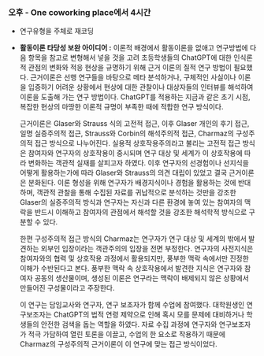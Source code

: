 ### 오후 - One coworking place에서 4시간

* 연구유형을 주체로 재코딩
* **활동이론 타당성 보완 아이디어 :** 이론적 배경에서 활동이론을 없애고 연구방법에 다음 항목을 참고로 변형해서 넣을 것을 고려
	초등학생들의 ChatGPT에 대한 인식론적 관점의 변화와 적응 현상을 규명하기 위해 근거 이론의 질적 연구 방법이 필요했다. 근거이론은 선행 연구들을 바탕으로 메타 분석하거나, 구체적인 사실이나 이론을 입증하기 어려운 상황에서 현상에 대한 관찰이나 대상자들의 인터뷰를 해석하여 이론을 도출해 가는 연구 방법이다. ChatGPT를 적용하는 지금과 같은 초기 시점, 복잡한 현상의 마땅한 이론적 규명이 부족한 때에 적합한 연구 방식이다.
	
	근거이론은 Glaser와 Strauss 식의 고전적 접근, 이후 Glaser 개인의 후기 접근, 일명 실증주의적 접근, Strauss와 Corbin의 해석주의적 접근, Charmaz의 구성주의적 접근 방식으로 나누어진다. 실용적 상호작용주의라고 불리는 고전적 접근 방식은 참여자와 연구자의 상호작용이 중시되며 연구 대상 및 세계가 이 상호작용에 따라 변화하는 객관적 실재를 살피고자 하였다. 이후 연구자의 선경험이나 선지식을 어떻게 활용하는가에 따라 Glaser와 Strauss의 의견 대립이 있었고 결국 근거이론은 분화된다. 이론 형성을 위해 연구자가 배경지식이나 경험을 활용하는 것에 반대하며, 객관적 관찰을 통해 수집된 자료를 귀납적으로 분석하는 것만을 강조한 Glaser의 실증주의적 방식과 연구자는 자신과 다른 환경에 놓여 있는 참여자의 맥락을 반드시 이해하고 참여자의 관점에서 해석할 것을 강조한 해석학적 방식으로 구분할 수 있다.
	
	한편 구성주의적 접근 방식의 Charmaz는 연구자가 연구 대상 및 세계의 밖에서 발견하는 외부인 입장이라는 객관주의의 입장을 전면 부정한다. 연구자의 사전지식은 참여자와의 협력 및 상호작용 과정에서 활용되지만, 풍부한 맥락 속에서만 진정한 이해가 수반된다고 본다. 풍부한 맥락 속 상호작용에서 발견한 지식은 연구자와 참여자 공동의 생산물이며, 생성된 이론은 연구라는 맥락이 배제되지 않은 상황에서 만들어진 구성물이라고 주장한다.
	
	이 연구는 담임교사와 연구자, 연구 보조자가 함께 수업에 참여했다. 대학원생인 연구보조자는 ChatGPT의 법적 연령 제약으로 인해 혹시 모를 문제에 대비하거나 학생들의 안전한 검색을 돕는 역할을 하였다. 자료 수집 과정에 연구자와 연구보조자가 적극 가담하여 열린 토론을 이끌고, 수업의 한 요소로 작용하기 때문에 Charmaz의 구성주의적 근거이론이 이 연구에 맞는 접근 방식이었다.
